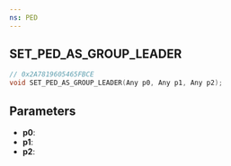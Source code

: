 ```yaml
---
ns: PED
---
```

## SET_PED_AS_GROUP_LEADER

```c
// 0x2A7819605465FBCE
void SET_PED_AS_GROUP_LEADER(Any p0, Any p1, Any p2);
```

## Parameters
* **p0**:
* **p1**:
* **p2**:
